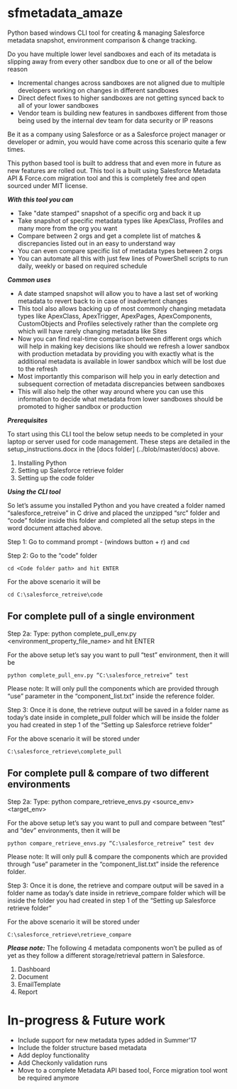 # sfmetadata_amaze
Python based windows CLI tool for creating &amp; managing Salesforce metadata snapshot, environment comparison &amp; change tracking.

Do you have multiple lower level sandboxes and each of its metadata is slipping away from every other sandbox due to one or all of the below reason
- Incremental changes across sandboxes are not aligned due to multiple developers working on changes in different sandboxes
- Direct defect fixes to higher sandboxes are not getting synced back to all of your lower sandboxes
- Vendor team is building new features in sandboxes different from those being used by the internal dev team for data security or IP reasons

Be it as a company using Salesforce or as a Salesforce project manager or developer or admin, you would have come across this scenario quite a few times.

This python based tool is built to address that and even more in future as new features are rolled out. This tool is a built using Salesforce Metadata API & Force.com migration tool and this is completely free and open sourced under MIT license.

***With this tool you can***

- Take "date stamped" snapshot of a specific org and back it up 
- Take snapshot of specific metadata types like ApexClass, Profiles and many more from the org you want
- Compare between 2 orgs and get a complete list of matches & discrepancies listed out in an easy to understand way
- You can even compare specific list of metadata types between 2 orgs
- You can automate all this with just few lines of PowerShell scripts to run daily, weekly or based on required schedule

***Common uses***
- A date stamped snapshot will allow you to have a last set of working metadata to revert back to in case of inadvertent changes
- This tool also allows backing up of most commonly changing metadata types like ApexClass, ApexTrigger, ApexPages, ApexComponents, CustomObjects and Profiles selectively rather than the complete org which will have rarely changing metadata like Sites
- Now you can find real-time comparison between different orgs which will help in making key decisions like should we refresh a lower sandbox with production metadata by providing you with exactly what is the additional metadata is available in lower sandbox which will be lost due to the refresh
- Most importantly this comparison will help you in early detection and subsequent correction of metadata discrepancies between sandboxes
- This will also help the other way around where you can use this information to decide what metadata from lower sandboxes should be promoted to higher sandbox or production

***Prerequisites***

To start using this CLI tool the below setup needs to be completed in your laptop or server used for code management. These steps are detailed in the setup_instructions.docx in the [docs folder] (../blob/master/docs) above.
1. Installing Python
2. Setting up Salesforce retrieve folder
3. Setting up the code folder

***Using the CLI tool***

So let’s assume you installed Python and you have created a folder named “salesforce_retreive” in C drive and placed the unzipped “src” folder and “code” folder inside this folder and completed all the setup steps in the word document attached above.

Step 1: Go to command prompt - (windows button + r) and `cmd`

Step 2: Go to the “code” folder 

`cd <Code folder path> and hit ENTER`

For the above scenario it will be 

`cd C:\salesforce_retreive\code`

## For complete pull of a single environment
Step 2a: Type: python complete_pull_env.py <desired folder path> <environment_property_file_name> and hit ENTER

For the above setup let’s say you want to pull “test” environment, then it will be 

`python complete_pull_env.py “C:\salesforce_retreive” test`

Please note: It will only pull the components which are provided through “use” parameter in the “component_list.txt” inside the reference folder.

Step 3: Once it is done, the retrieve output will be saved in a folder name as today’s date inside in complete_pull folder which will be inside the folder you had created in step 1 of the “Setting up Salesforce retrieve folder”

For the above scenario it will be stored under

`C:\salesforce_retrieve\complete_pull`

## For complete pull & compare of two different environments
Step 2a: Type: python compare_retrieve_envs.py <desired folder path> <source_env> <target_env>

For the above setup let’s say you want to pull and compare between “test” and “dev” environments, then it will be 

`python compare_retrieve_envs.py “C:\salesforce_retreive” test dev`

Please note: It will only pull & compare the components which are provided through “use” parameter in the “component_list.txt” inside the reference folder.

Step 3: Once it is done, the retrieve and compare output will be saved in a folder name as today’s date inside in retrieve_compare folder which will be inside the folder you had created in step 1 of the “Setting up Salesforce retrieve folder”

For the above scenario it will be stored under

`C:\salesforce_retrieve\retrieve_compare`

***Please note:***
The following 4 metadata components won’t be pulled as of yet as they follow a different storage/retrieval pattern in Salesforce.
1.	Dashboard
2.	Document
3.	EmailTemplate
4.	Report


# In-progress & Future work
- Include support for new metadata types added in Summer'17
- Include the folder structure based metadata
- Add deploy functionality
- Add Checkonly validation runs
- Move to a complete Metadata API based tool, Force migration tool wont be required anymore
